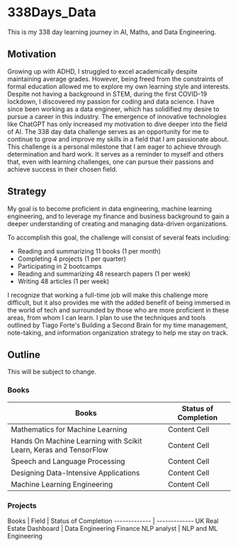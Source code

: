 # 338Days_Data
This is my 338 day learning journey in AI, Maths, and Data Engineering.

## Motivation
Growing up with ADHD, I struggled to excel academically despite maintaining average grades. However, being freed from the constraints of formal education allowed me to explore my own learning style and interests. Despite not having a background in STEM, during the first COVID-19 lockdown, I discovered my passion for coding and data science. I have since been working as a data engineer, which has solidified my desire to pursue a career in this industry. The emergence of innovative technologies like ChatGPT has only increased my motivation to dive deeper into the field of AI. The 338 day data challenge serves as an opportunity for me to continue to grow and improve my skills in a field that I am passionate about. This challenge is a personal milestone that I am eager to achieve through determination and hard work. It serves as a reminder to myself and others that, even with learning challenges, one can pursue their passions and achieve success in their chosen field.


## Strategy
My goal is to become proficient in data engineering, machine learning engineering, and to leverage my finance and business background to gain a deeper understanding of creating and managing data-driven organizations.

To accomplish this goal, the challenge will consist of several feats including:

* Reading and summarizing 11 books (1 per month)
* Completing 4 projects (1 per quarter)
* Participating in 2 bootcamps
* Reading and summarizing 48 research papers (1 per week)
* Writing 48 articles (1 per week)

I recognize that working a full-time job will make this challenge more difficult, but it also provides me with the added benefit of being immersed in the world of tech and surrounded by those who are more proficient in these areas, from whom I can learn. I plan to use the techniques and tools outlined by Tiago Forte's Building a Second Brain for my time management, note-taking, and information organization strategy to help me stay on track.

## Outline
This will be subject to change.

### Books

Books  | Status of Completion
------------- | -------------
Mathematics for Machine Learning  | Content Cell
Hands On Machine Learning with Scikit Learn, Keras and TensorFlow  | Content Cell
Speech and Language Processing | Content Cell
Designing Data-Intensive Applications | Content Cell
Machine Learning Engineering | Content Cell

### Projects

Books  | Field | Status of Completion
------------- | -------------
UK Real Estate Dashboard  | Data Engineering
Finance NLP analyst  | NLP and ML Engineering

